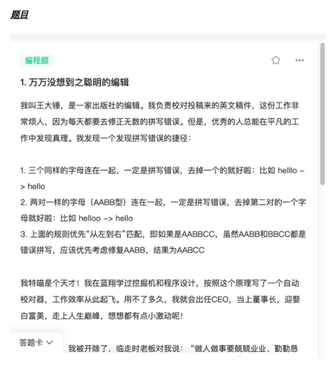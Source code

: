 ##### [题目](https://www.nowcoder.com/exam/test/79505762/detail?pid=16516564&examPageSource=Company&testCallback=https%3A%2F%2Fwww.nowcoder.com%2Fexam%2Fcompany%3FcurrentTab%3Drecommand%26jobId%3D100%26selectStatus%3D0%26tagIds%3D665&testclass=%E8%BD%AF%E4%BB%B6%E5%BC%80%E5%8F%91)
![pic](img.png)